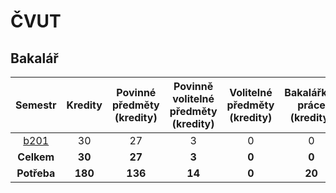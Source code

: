 # ČVUT
## Bakalář

|        Semestr        | Kredity | Povinné předměty (kredity) | Povinně volitelné předměty (kredity) | Volitelné předměty (kredity) | Bakalářksá práce (kredity) |
| :-------------------: | :-----: | :------------------------: | :----------------------------------: | :--------------------------: | :------------------------: |
| [b201](b201/index.md) |   30    |             27             |                  3                   |              0               |             0              |
|      **Celkem**       | **30**  |           **27**           |                **3**                 |            **0**             |           **0**            |
|      **Potřeba**      | **180** |          **136**           |                **14**                |            **0**             |           **20**           |
